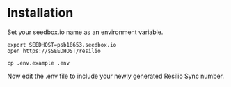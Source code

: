 # Installation

Set your seedbox.io name as an environment variable.

```
export SEEDHOST=psb18653.seedbox.io
open https://$SEEDHOST/resilio
```

```
cp .env.example .env
```

Now edit the .env file to include your newly generated Resilio Sync number.

